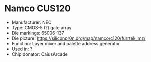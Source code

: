 # Namco CUS120

 * Manufacturer: NEC
 * Type: CMOS-5 (?) gate array
 * Die markings: 65006-137
 * Die picture: https://siliconpr0n.org/map/namco/c120/furrtek_mz/
 * Function: Layer mixer and palette address generator
 * Used in: ?
 * Chip donator: CaiusArcade
